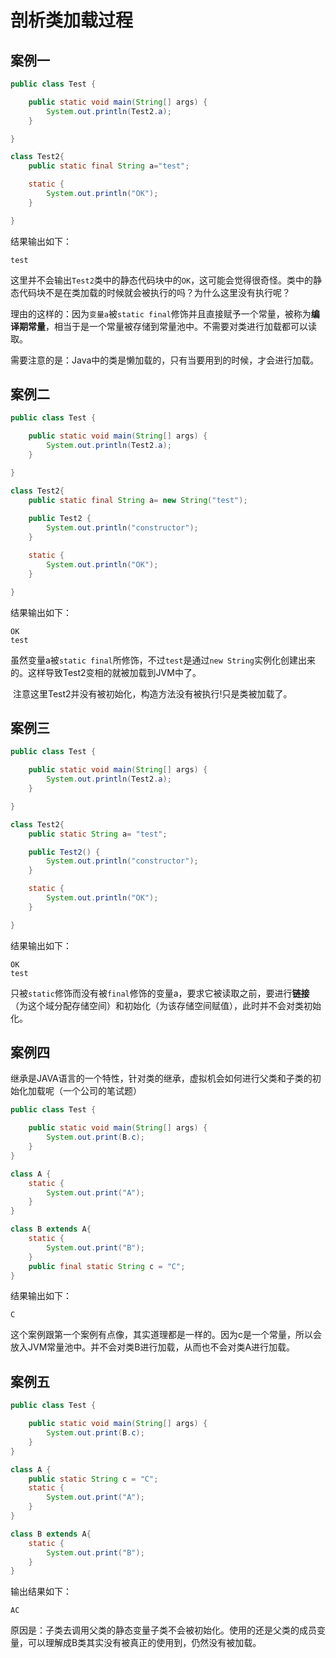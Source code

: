 # 剖析类加载过程

## 案例一

```java
public class Test {

    public static void main(String[] args) {
        System.out.println(Test2.a);
    }

}

class Test2{
    public static final String a="test";

    static {
        System.out.println("OK");
    }

}
```

结果输出如下：

```
test
```

​		这里并不会输出`Test2`类中的静态代码块中的`OK`，这可能会觉得很奇怪。类中的静态代码块不是在类加载的时候就会被执行的吗？为什么这里没有执行呢？

​		理由的这样的：因为`变量a`被`static final`修饰并且直接赋予一个常量，被称为**编译期常量**，相当于是一个常量被存储到常量池中。不需要对类进行加载都可以读取。

​		需要注意的是：Java中的类是懒加载的，只有当要用到的时候，才会进行加载。

## 案例二

```java
public class Test {

    public static void main(String[] args) {
        System.out.println(Test2.a);
    }

}

class Test2{
    public static final String a= new String("test");
    
    public Test2 {
        System.out.println("constructor");
    }

    static {
        System.out.println("OK");
    }

}
```

结果输出如下：

```
OK
test
```

​		虽然变量a被`static final`所修饰，不过`test`是通过`new String`实例化创建出来的。这样导致Test2变相的就被加载到JVM中了。

​		注意这里Test2并没有被初始化，构造方法没有被执行!只是类被加载了。

## 案例三

```java
public class Test {

    public static void main(String[] args) {
        System.out.println(Test2.a);
    }

}

class Test2{
    public static String a= "test";

    public Test2() {
        System.out.println("constructor");
    }

    static {
        System.out.println("OK");
    }

}
```

结果输出如下：

```
OK
test
```

​		只被`static`修饰而没有被`final`修饰的变量a，要求它被读取之前，要进行**链接**（为这个域分配存储空间）和初始化（为该存储空间赋值），此时并不会对类初始化。

## 案例四

​		继承是JAVA语言的一个特性，针对类的继承，虚拟机会如何进行父类和子类的初始化加载呢（一个公司的笔试题）

```java
public class Test {

    public static void main(String[] args) {
        System.out.print(B.c);
    }
}

class A {
    static {
        System.out.print("A");
    }
}

class B extends A{
    static {
        System.out.print("B");
    }
    public final static String c = "C";
}
```

结果输出如下：

```
C
```

​		这个案例跟第一个案例有点像，其实道理都是一样的。因为c是一个常量，所以会放入JVM常量池中。并不会对类B进行加载，从而也不会对类A进行加载。

## 案例五

```java
public class Test {

    public static void main(String[] args) {
        System.out.print(B.c);
    }
}

class A {
    public static String c = "C";
    static {
        System.out.print("A");
    }
}

class B extends A{
    static {
        System.out.print("B");
    }
}
```

输出结果如下：

```
AC
```

​		原因是：子类去调用父类的静态变量子类不会被初始化。使用的还是父类的成员变量，可以理解成B类其实没有被真正的使用到，仍然没有被加载。

